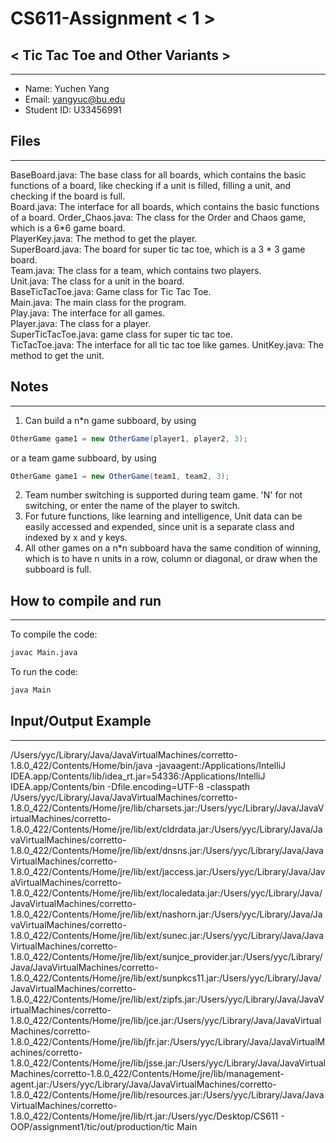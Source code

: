 # CS611-Assignment < 1 >
## < Tic Tac Toe and Other Variants >
---------------------------------------------------------------------------
- Name: Yuchen Yang
- Email: yangyuc@bu.edu
- Student ID: U33456991

## Files
---------------------------------------------------------------------------

<!--This section should be all of the source code files that have a .java extension. You should also include a brief description of what the class does.  -->
BaseBoard.java: The base class for all boards, which contains the basic functions of a board, like checking if a unit is filled, filling a unit, and checking if the board is full.  
Board.java: The interface for all boards, which contains the basic functions of a board.
Order_Chaos.java: The class for the Order and Chaos game, which is a 6*6 game board.  
PlayerKey.java: The method to get the player.  
SuperBoard.java: The board for super tic tac toe, which is a 3 * 3 game board.  
Team.java: The class for a team, which contains two players.  
Unit.java: The class for a unit in the board.  
BaseTicTacToe.java: Game class for Tic Tac Toe.  
Main.java: The main class for the program.  
Play.java: The interface for all games.  
Player.java: The class for a player.  
SuperTicTacToe.java: game class for super tic tac toe.  
TicTacToe.java: The interface for all tic tac toe like games.
UnitKey.java: The method to get the unit.


## Notes
---------------------------------------------------------------------------
<!--Please explain the cool features of your program. Anything that you feel like you did a good job at or were creative about, explain it in bullets here. Additionally, any design decisions should be made here.-->
1. Can build a n*n game subboard, by using

```java
OtherGame game1 = new OtherGame(player1, player2, 3);
```
or a team game subboard, by using
```java
OtherGame game1 = new OtherGame(team1, team2, 3);
```

2. Team number switching is supported during team game. 'N' for not switching, or enter the name of the player to switch.
3. For future functions, like learning and intelligence, Unit data can be easily accessed and expended, since unit is a separate class and indexed by x and y keys. 
4. All other games on a n*n subboard hava the same condition of winning, which is to have n units in a row, column or diagonal, or draw when the subboard is full.


## How to compile and run
---------------------------------------------------------------------------
<!--Your directions on how to run the code. Make sure to be as thorough as possible!-->
To compile the code:
```bash
javac Main.java
```
To run the code:
```bash
java Main
```


## Input/Output Example
---------------------------------------------------------------------------
<!--Please give us a full execution of what we should see on the screen. Label each text with input and output. For example:-->
/Users/yyc/Library/Java/JavaVirtualMachines/corretto-1.8.0_422/Contents/Home/bin/java -javaagent:/Applications/IntelliJ IDEA.app/Contents/lib/idea_rt.jar=54336:/Applications/IntelliJ IDEA.app/Contents/bin -Dfile.encoding=UTF-8 -classpath /Users/yyc/Library/Java/JavaVirtualMachines/corretto-1.8.0_422/Contents/Home/jre/lib/charsets.jar:/Users/yyc/Library/Java/JavaVirtualMachines/corretto-1.8.0_422/Contents/Home/jre/lib/ext/cldrdata.jar:/Users/yyc/Library/Java/JavaVirtualMachines/corretto-1.8.0_422/Contents/Home/jre/lib/ext/dnsns.jar:/Users/yyc/Library/Java/JavaVirtualMachines/corretto-1.8.0_422/Contents/Home/jre/lib/ext/jaccess.jar:/Users/yyc/Library/Java/JavaVirtualMachines/corretto-1.8.0_422/Contents/Home/jre/lib/ext/localedata.jar:/Users/yyc/Library/Java/JavaVirtualMachines/corretto-1.8.0_422/Contents/Home/jre/lib/ext/nashorn.jar:/Users/yyc/Library/Java/JavaVirtualMachines/corretto-1.8.0_422/Contents/Home/jre/lib/ext/sunec.jar:/Users/yyc/Library/Java/JavaVirtualMachines/corretto-1.8.0_422/Contents/Home/jre/lib/ext/sunjce_provider.jar:/Users/yyc/Library/Java/JavaVirtualMachines/corretto-1.8.0_422/Contents/Home/jre/lib/ext/sunpkcs11.jar:/Users/yyc/Library/Java/JavaVirtualMachines/corretto-1.8.0_422/Contents/Home/jre/lib/ext/zipfs.jar:/Users/yyc/Library/Java/JavaVirtualMachines/corretto-1.8.0_422/Contents/Home/jre/lib/jce.jar:/Users/yyc/Library/Java/JavaVirtualMachines/corretto-1.8.0_422/Contents/Home/jre/lib/jfr.jar:/Users/yyc/Library/Java/JavaVirtualMachines/corretto-1.8.0_422/Contents/Home/jre/lib/jsse.jar:/Users/yyc/Library/Java/JavaVirtualMachines/corretto-1.8.0_422/Contents/Home/jre/lib/management-agent.jar:/Users/yyc/Library/Java/JavaVirtualMachines/corretto-1.8.0_422/Contents/Home/jre/lib/resources.jar:/Users/yyc/Library/Java/JavaVirtualMachines/corretto-1.8.0_422/Contents/Home/jre/lib/rt.jar:/Users/yyc/Desktop/CS611 - OOP/assignment1/tic/out/production/tic Main

